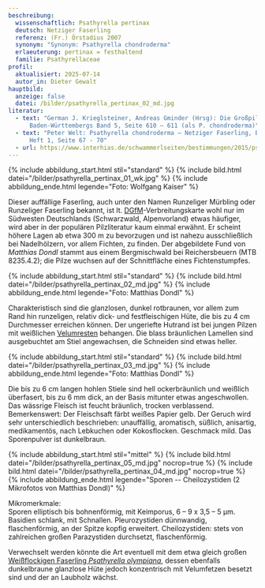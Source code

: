 ```yaml
---
beschreibung:
  wissenschaftlich: Psathyrella pertinax
  deutsch: Netziger Faserling
  referenz: (Fr.) Örstadius 2007
  synonym: "Synonym: Psathyrella chondroderma"
  erlaeuterung: pertinax = festhaltend
  familie: Psathyrellaceae
profil:
  aktualisiert: 2025-07-14
  autor_in: Dieter Gewalt
hauptbild:
  anzeige: false
  datei: /bilder/psathyrella_pertinax_02_md.jpg
literatur:
  - text: "German J. Krieglsteiner, Andreas Gminder (Hrsg): Die Großpilze
      Baden-Württembergs Band 5, Seite 610 – 611 (als P. chondroderma)"
  - text: "Peter Welt: Psathyrella chondroderma – Netziger Faserling, Boletus 2003,
      Heft 1, Seite 67 - 70"
  - url: https://www.interhias.de/schwammerlseiten/bestimmungen/2015/psathyrellaceae/psathyrellaceae.html#ank6
---
```

{% include abbildung_start.html stil="standard" %}
{% include bild.html datei="/bilder/psathyrella_pertinax_01_wk.jpg" %}
{% include abbildung_ende.html legende="Foto: Wolfgang Kaiser" %}

Dieser auffällige Faserling, auch unter den Namen Runzeliger Mürbling oder Runzeliger Faserling bekannt, ist lt. [DGfM](DGfM "Glossar")-Verbreitungskarte wohl nur im Südwesten Deutschlands (Schwarzwald, Alpenvorland) etwas häufiger, wird aber in der populären Pilzliteratur kaum einmal erwähnt. Er scheint höhere Lagen ab etwa 300 m zu bevorzugen und ist nahezu ausschließlich bei Nadelhölzern, vor allem Fichten, zu finden. Der abgebildete Fund von *Matthias Dondl* stammt aus einem Bergmischwald bei Reichersbeuern (MTB 8235.4.2); die Pilze wuchsen auf der Schnittfläche eines Fichtenstumpfes.

{% include abbildung_start.html stil="standard" %}
{% include bild.html datei="/bilder/psathyrella_pertinax_02_md.jpg" %}
{% include abbildung_ende.html legende="Foto: Matthias Dondl" %}

Charakteristisch sind die glanzlosen, dunkel rotbraunen, vor allem zum Rand hin runzeligen, relativ dick- und festfleischigen Hüte, die bis zu 4 cm Durchmesser erreichen können. Der ungeriefte Hutrand ist bei jungen Pilzen mit weißlichen [Velumresten](Velum "Glossar") behangen. Die blass bräunlichen Lamellen sind ausgebuchtet am Stiel angewachsen, die Schneiden sind etwas heller.

{% include abbildung_start.html stil="standard" %}
{% include bild.html datei="/bilder/psathyrella_pertinax_03_md.jpg" %}
{% include abbildung_ende.html legende="Foto: Matthias Dondl" %}

Die bis zu 6 cm langen hohlen Stiele sind hell ockerbräunlich und weißlich überfasert, bis zu 6 mm dick, an der Basis mitunter etwas angeschwollen. Das wässrige Fleisch ist feucht bräunlich, trocken verblassend. Bemerkenswert: Der Fleischsaft färbt weißes Papier gelb. Der Geruch wird sehr unterschiedlich beschrieben: unauffällig, aromatisch, süßlich, anisartig, medikamentös, nach Lebkuchen oder Kokosflocken. Geschmack mild. Das Sporenpulver ist dunkelbraun.

{% include abbildung_start.html stil="mittel" %}
{% include bild.html datei="/bilder/psathyrella_pertinax_05_md.jpg" nocrop=true %}
{% include bild.html datei="/bilder/psathyrella_pertinax_04_md.jpg" nocrop=true %}
{% include abbildung_ende.html legende="Sporen -- Cheilozystiden (2 Mikrofotos von Matthias Dondl)" %}

Mikromerkmale:\
Sporen elliptisch bis bohnenförmig, mit Keimporus, 6 – 9 x 3,5 – 5 µm. Basidien schlank, mit Schnallen. Pleurozystiden dünnwandig, flaschenförmig, an der Spitze kopfig erweitert. Cheilozystiden: stets von zahlreichen großen Parazystiden durchsetzt, flaschenförmig.

Verwechselt werden könnte die Art eventuell mit dem etwa gleich großen [Weißflockigen Faserling *Psathyrella olympiana*](/pilze/psathyrella-olympiana-weißflockiger-faserling), dessen ebenfalls dunkelbraune glanzlose Hüte jedoch konzentrisch mit Velumfetzen besetzt sind und der an Laubholz wächst.